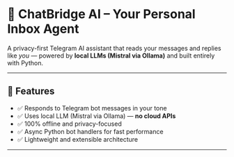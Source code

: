 # 🤖 ChatBridge AI – Your Personal Inbox Agent

A privacy-first Telegram AI assistant that reads your messages and replies like *you* — powered by **local LLMs (Mistral via Ollama)** and built entirely with Python.

---

## 🚀 Features

- ✅ Responds to Telegram bot messages in your tone  
- ✅ Uses local LLM (Mistral via Ollama) — **no cloud APIs**  
- ✅ 100% offline and privacy-focused  
- ✅ Async Python bot handlers for fast performance  
- ✅ Lightweight and extensible architecture

---
